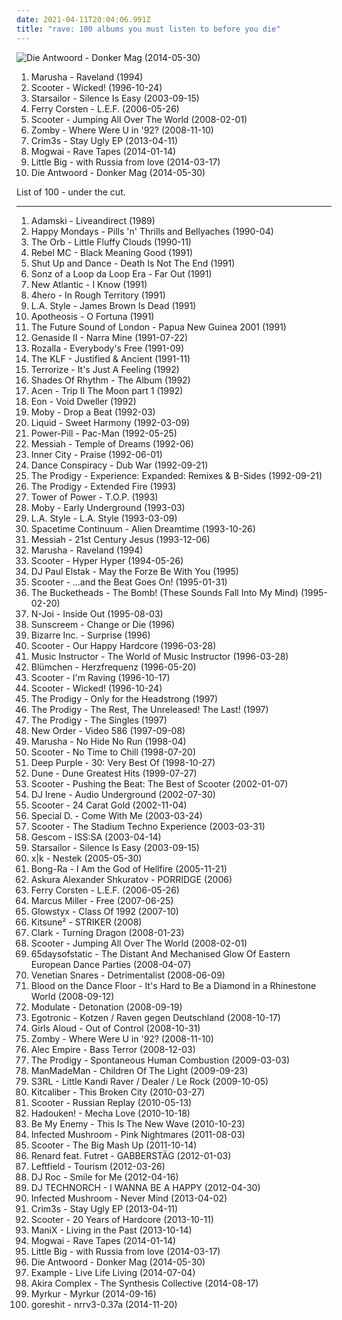 ```yaml
---
date: 2021-04-11T20:04:06.991Z
title: "rave: 100 albums you must listen to before you die"
---
```

![Die Antwoord - Donker Mag (2014-05-30)](http://coverartarchive.org/release/a432f2d1-52cf-440b-bb69-74badf6befaa/25692677906-500.jpg "Die Antwoord - Donker Mag (2014-05-30)")
<ol class="albums">
<li data-cover="http://coverartarchive.org/release/2f80e830-fe4a-40ff-8e06-250a772a8085/16189309524-500.jpg" data-tags="techno, rave" role="button">Marusha - Raveland (1994)</li>
<li data-cover="http://coverartarchive.org/release/83e8fff4-8738-4fad-86d2-05b4acb71e34/3497592625-500.jpg" data-tags="techno, rave" role="button">Scooter - Wicked! (1996-10-24)</li>
<li data-cover="https://img.discogs.com/jrWVzobDRoF5M8iFRO0_ha-z8PQ=/fit-in/600x592/filters:strip_icc():format(jpeg):mode_rgb():quality(90)/discogs-images/R-434193-1482085620-7376.jpeg.jpg" data-tags="britpop, indie rock" role="button">Starsailor - Silence Is Easy (2003-09-15)</li>
<li data-cover="http://coverartarchive.org/release/bf786f88-3871-4f26-a56b-9e9800a85f79/7013875443-500.jpg" data-tags="trance, electronic" role="button">Ferry Corsten - L.E.F. (2006-05-26)</li>
<li data-cover="https://via.placeholder.com/450" data-tags="jumpstyle" role="button">Scooter - Jumping All Over The World (2008-02-01)</li>
<li data-cover="http://coverartarchive.org/release/87adb95f-bfcc-49f5-b7a0-c73ff9512589/26666196769-500.jpg" data-tags="breakbeat, rave, jungle" role="button">Zomby - Where Were U in '92? (2008-11-10)</li>
<li data-cover="http://coverartarchive.org/release/07290fdc-2274-4c01-a4cf-819a96b7b853/4965823690-500.jpg" data-tags="experimental, witch house" role="button">Crim3s - Stay Ugly EP (2013-04-11)</li>
<li data-cover="http://coverartarchive.org/release/eac0fab9-d4d3-452a-a90e-12648c291187/8379301227-500.jpg" data-tags="post-rock" role="button">Mogwai - Rave Tapes (2014-01-14)</li>
<li data-cover="http://coverartarchive.org/release/decbe61a-f1ed-4555-9865-9ea7aa2d9df7/22538072949-500.jpg" data-tags="rave" role="button">Little Big - with Russia from love (2014-03-17)</li>
<li data-cover="http://coverartarchive.org/release/a432f2d1-52cf-440b-bb69-74badf6befaa/25692677906-500.jpg" data-tags="hip-hop, electronic, hip hop" role="button">Die Antwoord - Donker Mag (2014-05-30)</li>
</ol>
List of 100 - under the cut.
<!-- more -->

_________________

<ol class="albums">
<li data-cover="https://img.discogs.com/zh0TYVjhRsr_6pU2DqJGoNrsa3k=/fit-in/600x593/filters:strip_icc():format(jpeg):mode_rgb():quality(90)/discogs-images/R-360782-1254151929.jpeg.jpg" data-tags="rave" role="button">
Adamski - Liveandirect (1989)
</li>
<li data-cover="https://img.discogs.com/fsEy_chvah6yumoTgA_Mifez80I=/fit-in/380x600/filters:strip_icc():format(jpeg):mode_rgb():quality(90)/discogs-images/R-1534556-1365669376-2312.jpeg.jpg" data-tags="madchester" role="button">
Happy Mondays - Pills 'n' Thrills and Bellyaches (1990-04)
</li>
<li data-cover="https://img.discogs.com/LLccauUqd7B0RXOdRpgQEIg64QQ=/fit-in/509x511/filters:strip_icc():format(jpeg):mode_rgb():quality(90)/discogs-images/R-307968-1286002001.jpeg.jpg" data-tags="electronic" role="button">
The Orb - Little Fluffy Clouds (1990-11)
</li>
<li data-cover="https://img.discogs.com/0qVXB0YM59_sWJFO6ivAMjT6qyQ=/fit-in/600x588/filters:strip_icc():format(jpeg):mode_rgb():quality(90)/discogs-images/R-120615-1257703738.jpeg.jpg" data-tags="reggae, dub, jungle, breakbeat, political, rave, sampled, breakbeat hardcore, electronic breakbeat, 2nd album, teen years albums" role="button">
Rebel MC - Black Meaning Good (1991)
</li>
<li data-cover="http://coverartarchive.org/release/491b4a12-f724-47b3-af2f-714770c9baba/6392817144-500.jpg" data-tags="electronic, old skool, rave, old school hardcore, breakbeat hardcore, electronic breakbeat, dmtr likes this album, generation ecstasy, suad" role="button">
Shut Up and Dance - Death Is Not The End (1991)
</li>
<li data-cover="https://img.discogs.com/RTxOfY5atC3oGE32J_5amW1qYMQ=/fit-in/600x600/filters:strip_icc():format(jpeg):mode_rgb():quality(90)/discogs-images/R-93951-1509143457-2881.jpeg.jpg" data-tags="rave, old school hardcore, anthem, breakbeat hardcore, suburban base, electronic breakbeat" role="button">
Sonz of a Loop da Loop Era - Far Out (1991)
</li>
<li data-cover="https://img.discogs.com/Aije1YLTKv9hTLRqpfJOQk1FI7s=/fit-in/600x599/filters:strip_icc():format(jpeg):mode_rgb():quality(90)/discogs-images/R-94391-1536198965-1854.jpeg.jpg" data-tags="rave" role="button">
New Atlantic - I Know (1991)
</li>
<li data-cover="http://coverartarchive.org/release/c831f6e0-c9c8-49cc-a9f7-43d16cd1871c/21369694851-500.jpg" data-tags="nu jazz, acid jazz, drum and bass, broken beat, breakbeat, rave" role="button">
4hero - In Rough Territory (1991)
</li>
<li data-cover="https://img.discogs.com/rMDGMwtGbZfJAYKzaC9FphtMo_8=/fit-in/600x524/filters:strip_icc():format(jpeg):mode_rgb():quality(90)/discogs-images/R-67407-1457139521-4924.jpeg.jpg" data-tags="rave" role="button">
L.A. Style - James Brown Is Dead (1991)
</li>
<li data-cover="https://img.discogs.com/BA33Ix3X95qB9UuV06pA31LwkHY=/fit-in/600x600/filters:strip_icc():format(jpeg):mode_rgb():quality(90)/discogs-images/R-43142-1520505762-1987.jpeg.jpg" data-tags="techno, rave, hard house" role="button">
Apotheosis - O Fortuna (1991)
</li>
<li data-cover="https://img.discogs.com/lTolDt5dAc98x0y50y7mVUaByw8=/fit-in/250x250/filters:strip_icc():format(jpeg):mode_rgb():quality(90)/discogs-images/R-176407-001.jpg.jpg" data-tags="rave, fsol" role="button">
The Future Sound of London - Papua New Guinea 2001 (1991)
</li>
<li data-cover="https://img.discogs.com/8I1yDnSwizP0izT97aGQ8ClKhNk=/fit-in/600x614/filters:strip_icc():format(jpeg):mode_rgb():quality(90)/discogs-images/R-60561-1458277292-5413.jpeg.jpg" data-tags="classic, 90s, breakbeat, rave, early 90s, the best of the best, the best songs ever" role="button">
Genaside II - Narra Mine (1991-07-22)
</li>
<li data-cover="http://coverartarchive.org/release/c1938507-11d0-46ff-8aa6-8c5d7568ec73/9699337506-500.jpg" data-tags="dance, house" role="button">
Rozalla - Everybody's Free (1991-09)
</li>
<li data-cover="https://img.discogs.com/bQuGwn2f-FgLIaKsuBQtMlo2a2U=/fit-in/600x609/filters:strip_icc():format(jpeg):mode_rgb():quality(90)/discogs-images/R-96705-1585756041-1392.jpeg.jpg" data-tags="electronic" role="button">
The KLF - Justified & Ancient (1991-11)
</li>
<li data-cover="https://img.discogs.com/rhS9taXjRBApv5JBfgGxcM1c3xk=/fit-in/600x600/filters:strip_icc():format(jpeg):mode_rgb():quality(90)/discogs-images/R-30742-1615604428-5700.jpeg.jpg" data-tags="oldskool, rave" role="button">
Terrorize - It's Just A Feeling (1992)
</li>
<li data-cover="https://img.discogs.com/y6tc77rNEr-GfHaYslUu-SauoRI=/fit-in/597x600/filters:strip_icc():format(jpeg):mode_rgb():quality(90)/discogs-images/R-1354429-1212248523.jpeg.jpg" data-tags="early 90s rave" role="button">
Shades Of Rhythm - The Album (1992)
</li>
<li data-cover="http://coverartarchive.org/release/001bf21f-f12e-4d09-8ca4-e05cfc06367e/25906852300-500.jpg" data-tags="electronic, dance, 90s, old skool, breakbeat, rave, trip, old school hardcore" role="button">
Acen - Trip II The Moon part 1 (1992)
</li>
<li data-cover="http://coverartarchive.org/release/ce869b96-7deb-45cf-98ed-ecc709cbabb9/23989337507-500.jpg" data-tags="electronica, dance, techno" role="button">
Eon - Void Dweller (1992)
</li>
<li data-cover="https://img.discogs.com/mUDwoH1wXRlzLTKh404Q2LXsdeY=/fit-in/600x554/filters:strip_icc():format(jpeg):mode_rgb():quality(90)/discogs-images/R-2879535-1305382875.jpeg.jpg" data-tags="electronica, rave" role="button">
Moby - Drop a Beat (1992-03)
</li>
<li data-cover="https://img.discogs.com/6TP3gtV2gI0ouF_I7Nn1s5UQRWA=/fit-in/600x598/filters:strip_icc():format(jpeg):mode_rgb():quality(90)/discogs-images/R-95988-1389150472-1382.jpeg.jpg" data-tags="breakbeat" role="button">
Liquid - Sweet Harmony (1992-03-09)
</li>
<li data-cover="http://coverartarchive.org/release/330c582c-c982-48c5-bbe5-8ac2ff77e6d7/2575771397-500.jpg" data-tags="electronic, breakbeat, aphex twin" role="button">
Power-Pill - Pac-Man (1992-05-25)
</li>
<li data-cover="https://img.discogs.com/dYtQBpidQBh351pc8oQ-vAPHBIc=/fit-in/600x600/filters:strip_icc():format(jpeg):mode_rgb():quality(90)/discogs-images/R-126435-1428960993-3988.jpeg.jpg" data-tags="electronic, electronica, dance, techno, 90s, old skool, rave, old school hardcore, messiah, electronic breakbeat" role="button">
Messiah - Temple of Dreams (1992-06)
</li>
<li data-cover="http://coverartarchive.org/release/db57e4ad-11bb-4578-8d32-1e53c53b18bd/28713799399-500.jpg" data-tags="house, detroit techno" role="button">
Inner City - Praise (1992-06-01)
</li>
<li data-cover="https://img.discogs.com/mRYcMQA5th3oEWXSwoOPZ6dKZGA=/fit-in/600x590/filters:strip_icc():format(jpeg):mode_rgb():quality(90)/discogs-images/R-34773-1503438535-8621.jpeg.jpg" data-tags="jungle, old skool, rave, old school hardcore, breakbeat hardcore, electronic breakbeat" role="button">
Dance Conspiracy - Dub War (1992-09-21)
</li>
<li data-cover="https://img.discogs.com/zZQGlqbk46uWhcfvobn6RVSQw8s=/fit-in/600x515/filters:strip_icc():format(jpeg):mode_rgb():quality(90)/discogs-images/R-73149-1202561923.jpeg.jpg" data-tags="rave" role="button">
The Prodigy - Experience: Expanded: Remixes & B-Sides (1992-09-21)
</li>
<li data-cover="https://img.discogs.com/xOlJ6pDA-fMj2p9ZFASCeIgwtl8=/fit-in/600x600/filters:strip_icc():format(jpeg):mode_rgb():quality(90)/discogs-images/R-956067-1560705575-4461.jpeg.jpg" data-tags="electronic, electronica, dance, club, old skool, rave, old school hardcore, breakbeat hardcore, hel phire, classe, electronic breakbeat, prodigy ext fire remix, the prodigy 2010" role="button">
The Prodigy - Extended Fire (1993)
</li>
<li data-cover="http://coverartarchive.org/release/baabb4d7-6005-4cb8-af6a-39a43e095e36/15248566750-500.jpg" data-tags="funk, soul" role="button">
Tower of Power - T.O.P. (1993)
</li>
<li data-cover="http://coverartarchive.org/release/0f20bc6f-cbad-357b-81ab-32129bf04507/7932082038-500.jpg" data-tags="chillout, electronic, ambient" role="button">
Moby - Early Underground (1993-03)
</li>
<li data-cover="https://img.discogs.com/i6l9YAIp-AunrMU1virX_DpBTV4=/fit-in/600x587/filters:strip_icc():format(jpeg):mode_rgb():quality(90)/discogs-images/R-11217-1272224991.jpeg.jpg" data-tags="techno, rave" role="button">
L.A. Style - L.A. Style (1993-03-09)
</li>
<li data-cover="http://coverartarchive.org/release/34cbc12f-9387-40d7-9650-0c9aa49c9c25/18168305281-500.jpg" data-tags="psychedelic" role="button">
Spacetime Continuum - Alien Dreamtime (1993-10-26)
</li>
<li data-cover="https://img.discogs.com/GksCxhxGBFB9io6NfM_RFoBkw5E=/fit-in/600x584/filters:strip_icc():format(jpeg):mode_rgb():quality(90)/discogs-images/R-986048-1344573468-3172.jpeg.jpg" data-tags="rave" role="button">
Messiah - 21st Century Jesus (1993-12-06)
</li>
<li data-cover="http://coverartarchive.org/release/2f80e830-fe4a-40ff-8e06-250a772a8085/16189309524-500.jpg" data-tags="techno, rave" role="button">
Marusha - Raveland (1994)
</li>
<li data-cover="https://img.discogs.com/RG_QeLZXW-DiereUuB5m9Oi74YA=/fit-in/600x525/filters:strip_icc():format(jpeg):mode_rgb():quality(90)/discogs-images/R-7011910-1431896756-6681.jpeg.jpg" data-tags="trance, dance, techno" role="button">
Scooter - Hyper Hyper (1994-05-26)
</li>
<li data-cover="http://coverartarchive.org/release/a6f67b96-5f97-495c-b224-ec93d521f922/28813801569-500.jpg" data-tags="rave, happy hardcore" role="button">
DJ Paul Elstak - May the Forze Be With You (1995)
</li>
<li data-cover="http://coverartarchive.org/release/f8a0b1bc-b8e0-45c2-8122-b12d254fc423/3497470060-500.jpg" data-tags="happy hardcore, trance" role="button">
Scooter - ...and the Beat Goes On! (1995-01-31)
</li>
<li data-cover="https://img.discogs.com/9IeBj9PynZLYJmfW_08d696-CY4=/fit-in/600x598/filters:strip_icc():format(jpeg):mode_rgb():quality(90)/discogs-images/R-479407-1170448462.jpeg.jpg" data-tags="house" role="button">
The Bucketheads - The Bomb! (These Sounds Fall Into My Mind) (1995-02-20)
</li>
<li data-cover="http://coverartarchive.org/release/3f1d1f62-8e68-431a-9f7e-870c135e8bc0/28395866050-500.jpg" data-tags="dance, techno, rave" role="button">
N-Joi - Inside Out (1995-08-03)
</li>
<li data-cover="https://img.discogs.com/afSM_0cgJBpgEgH9kwos-XfxS5k=/fit-in/300x300/filters:strip_icc():format(jpeg):mode_rgb():quality(90)/discogs-images/R-204702-1080652852.jpg.jpg" data-tags="electronic, pop, 90s, rave, 90's" role="button">
Sunscreem - Change or Die (1996)
</li>
<li data-cover="https://img.discogs.com/BfdUY3aG-7i1QYitm9wy9xMoloQ=/fit-in/600x600/filters:strip_icc():format(jpeg):mode_rgb():quality(90)/discogs-images/R-124582-1368029005-6485.jpeg.jpg" data-tags="classic, house, rave, great groove, where are my headphones, where is my bong, weightlifting music, beats for days, music to play on mdma, has me dancing even now" role="button">
Bizarre Inc. - Surprise (1996)
</li>
<li data-cover="http://coverartarchive.org/release/30fd8fa4-c508-4076-86ed-acaa1776aed7/3497527334-500.jpg" data-tags="happy hardcore" role="button">
Scooter - Our Happy Hardcore (1996-03-28)
</li>
<li data-cover="http://coverartarchive.org/release/a9bc7bc2-fad2-4373-b10e-31c20fd28a3b/21890909689-500.jpg" data-tags="techno, eurodance" role="button">
Music Instructor - The World of Music Instructor (1996-03-28)
</li>
<li data-cover="https://img.discogs.com/GXfN-xYlHqh6FYn7AtYBUXLorRQ=/fit-in/600x596/filters:strip_icc():format(jpeg):mode_rgb():quality(90)/discogs-images/R-23696-1539423054-8683.jpeg.jpg" data-tags="happy hardcore, dance" role="button">
Blümchen - Herzfrequenz (1996-05-20)
</li>
<li data-cover="http://coverartarchive.org/release/4aefc2b9-d85a-43ab-a12e-a07debc64203/11446323627-500.jpg" data-tags="trance, dance, techno, remix, rave, loops, pipes" role="button">
Scooter - I'm Raving (1996-10-17)
</li>
<li data-cover="http://coverartarchive.org/release/83e8fff4-8738-4fad-86d2-05b4acb71e34/3497592625-500.jpg" data-tags="techno, rave" role="button">
Scooter - Wicked! (1996-10-24)
</li>
<li data-cover="http://coverartarchive.org/release/707011dd-9d17-4fb7-8654-0d84f585a600/3719117537-500.jpg" data-tags="dance, old skool, rave, old school hardcore, electro-industrial, breakbeat hardcore, techno-trance, electronic breakbeat" role="button">
The Prodigy - Only for the Headstrong (1997)
</li>
<li data-cover="http://coverartarchive.org/release/e9370b4e-a80b-4e57-9b04-8bff05ad0cc7/3819848374-500.jpg" data-tags="electronic, dance, old skool, rave, old school hardcore, breakbeat hardcore, electronic breakbeat, fgjhhjjghj" role="button">
The Prodigy - The Rest, The Unreleased! The Last! (1997)
</li>
<li data-cover="https://img.discogs.com/FQ0Cd54-DwNjKHTUEKDlfMxvS68=/fit-in/600x600/filters:strip_icc():format(jpeg):mode_rgb():quality(90)/discogs-images/R-12372523-1533929886-3292.jpeg.jpg" data-tags="electronic, dance, old skool, rave, old school hardcore, breakbeat hardcore, electronic breakbeat" role="button">
The Prodigy - The Singles (1997)
</li>
<li data-cover="http://coverartarchive.org/release/c407cd4b-d657-4086-80d7-792ac2c46c92/10527641425-500.jpg" data-tags="electronic, instrumental, dance, new wave, rave, dance rock, experiemental, proto-synthpop, proto-rave, proto-dance" role="button">
New Order - Video 586 (1997-09-08)
</li>
<li data-cover="https://img.discogs.com/cfc9e7fd50d7c9c08931869b95f6849a01d0635d/images/spacer.gif" data-tags="techno" role="button">
Marusha - No Hide No Run (1998-04)
</li>
<li data-cover="http://coverartarchive.org/release/44d079fa-5ecc-4a02-b5d5-fd37f98e6f8b/4655099055-500.jpg" data-tags="techno" role="button">
Scooter - No Time to Chill (1998-07-20)
</li>
<li data-cover="https://img.discogs.com/4cLrRtJRN_lbvAoEKln8f-AmfhM=/fit-in/600x600/filters:strip_icc():format(jpeg):mode_rgb():quality(90)/discogs-images/R-13211906-1550027996-1166.jpeg.jpg" data-tags="hard rock, rock, compilation" role="button">
Deep Purple - 30: Very Best Of (1998-10-27)
</li>
<li data-cover="https://img.discogs.com/Jx1KPAssZKBGHGVqMHcUvBsjc7k=/fit-in/503x500/filters:strip_icc():format(jpeg):mode_rgb():quality(90)/discogs-images/R-6814105-1427755845-4122.jpeg.jpg" data-tags="rave, happy hardcore" role="button">
Dune - Dune Greatest Hits (1999-07-27)
</li>
<li data-cover="https://img.discogs.com/UREJ3QopZYieCrzT1eme-4VyFO0=/fit-in/600x608/filters:strip_icc():format(jpeg):mode_rgb():quality(90)/discogs-images/R-1689377-1328442464.jpeg.jpg" data-tags="trance, hardcore, dance, techno, rave, scooter, loops" role="button">
Scooter - Pushing the Beat: The Best of Scooter (2002-01-07)
</li>
<li data-cover="https://img.discogs.com/jDEt8J9FBpLgNCG_o37dW1p_VJY=/fit-in/450x450/filters:strip_icc():format(jpeg):mode_rgb():quality(90)/discogs-images/R-168892-1254375920.jpeg.jpg" data-tags="techno, rave" role="button">
DJ Irene - Audio Underground (2002-07-30)
</li>
<li data-cover="http://coverartarchive.org/release/533a718d-c202-4d82-b3e7-596e4f40bf18/20373139615-500.jpg" data-tags="techno, scooter" role="button">
Scooter - 24 Carat Gold (2002-11-04)
</li>
<li data-cover="http://coverartarchive.org/release/d8d5a08a-032b-493a-9812-3e3143a41373/24758111735-500.jpg" data-tags="dance, trance, electronic" role="button">
Special D. - Come With Me (2003-03-24)
</li>
<li data-cover="https://img.discogs.com/dYA8iHe_Huc5awOwYkgCtQ5aN1g=/fit-in/600x593/filters:strip_icc():format(jpeg):mode_rgb():quality(90)/discogs-images/R-136949-1515841853-9853.jpeg.jpg" data-tags="techno" role="button">
Scooter - The Stadium Techno Experience (2003-03-31)
</li>
<li data-cover="http://coverartarchive.org/release/3763ff11-de2c-4795-97a9-651dbf3f343c/27342355537-500.jpg" data-tags="idm, glitch" role="button">
Gescom - ISS:SA (2003-04-14)
</li>
<li data-cover="https://img.discogs.com/jrWVzobDRoF5M8iFRO0_ha-z8PQ=/fit-in/600x592/filters:strip_icc():format(jpeg):mode_rgb():quality(90)/discogs-images/R-434193-1482085620-7376.jpeg.jpg" data-tags="britpop, indie rock" role="button">
Starsailor - Silence Is Easy (2003-09-15)
</li>
<li data-cover="http://coverartarchive.org/release/3aaafdb3-4782-41ec-b312-034a35e49e87/3886930836-500.jpg" data-tags="rave" role="button">
x|k - Nestek (2005-05-30)
</li>
<li data-cover="https://img.discogs.com/jUyx5qJQqKBFg4eIOdTwkQsBVZg=/fit-in/600x732/filters:strip_icc():format(jpeg):mode_rgb():quality(90)/discogs-images/R-16148529-1604253243-8893.jpeg.jpg" data-tags="breakcore, r4gg4nb4ss" role="button">
Bong-Ra - I Am the God of Hellfire (2005-11-21)
</li>
<li data-cover="http://coverartarchive.org/release/735cd670-c914-47d0-922a-5507496fa58d/1398034389-500.jpg" data-tags="progressive house" role="button">
Askura Alexander Shkuratov - PORRIDGE (2006)
</li>
<li data-cover="http://coverartarchive.org/release/bf786f88-3871-4f26-a56b-9e9800a85f79/7013875443-500.jpg" data-tags="trance, electronic" role="button">
Ferry Corsten - L.E.F. (2006-05-26)
</li>
<li data-cover="http://coverartarchive.org/release/e8544e43-20fa-4f99-b1a3-5b7a7fb7ff96/16705318697-500.jpg" data-tags="jazz, funk, bass" role="button">
Marcus Miller - Free (2007-06-25)
</li>
<li data-cover="http://coverartarchive.org/release/6ab7b622-de64-4113-91a7-eee3df9855e2/26615175490-500.jpg" data-tags="dubstep, techno, drum and bass, breakbeat, rave" role="button">
Glowstyx - Class Of 1992 (2007-10)
</li>
<li data-cover="http://coverartarchive.org/release/144f5f28-08d4-44b4-8114-1ce408dea86f/22668623854-500.jpg" data-tags="chiptune" role="button">
Kitsune² - STRIKER (2008)
</li>
<li data-cover="http://coverartarchive.org/release/4df7d7b5-5ea3-401d-b8ee-d87bdc754492/23274425096-500.jpg" data-tags="idm, techno" role="button">
Clark - Turning Dragon (2008-01-23)
</li>
<li data-cover="https://via.placeholder.com/450" data-tags="jumpstyle" role="button">
Scooter - Jumping All Over The World (2008-02-01)
</li>
<li data-cover="http://coverartarchive.org/release/534d787a-e13b-4cb5-ad0b-196fef1d957e/27968547770-500.jpg" data-tags="post-rock, experimental" role="button">
65daysofstatic - The Distant And Mechanised Glow Of Eastern European Dance Parties (2008-04-07)
</li>
<li data-cover="http://coverartarchive.org/release/6d546406-e26b-43c5-bb1e-ca2deb528e47/15180821326-500.jpg" data-tags="breakcore" role="button">
Venetian Snares - Detrimentalist (2008-06-09)
</li>
<li data-cover="http://coverartarchive.org/release/f65431b3-f8cb-4093-a9c9-9108827e9987/9954080401-500.jpg" data-tags="beer, scat, dustin lynch" role="button">
Blood on the Dance Floor - It's Hard to Be a Diamond in a Rhinestone World (2008-09-12)
</li>
<li data-cover="https://img.discogs.com/QFjAE9ia3Tia8hw-dWRux0k9wGA=/fit-in/500x500/filters:strip_icc():format(jpeg):mode_rgb():quality(90)/discogs-images/R-1485948-1322076565.jpeg.jpg" data-tags="industrial" role="button">
Modulate - Detonation (2008-09-19)
</li>
<li data-cover="http://coverartarchive.org/release/a0f7c1a4-5db5-4448-aa12-bcce088638f7/3193474984-500.jpg" data-tags="electronic, punk, electro, punk rock, german, rave, electropunk, audiolith, electro punk, antideutsch" role="button">
Egotronic - Kotzen / Raven gegen Deutschland (2008-10-17)
</li>
<li data-cover="https://img.discogs.com/xoCrB0QbRxTmubVKTSGbVMwBzbs=/fit-in/404x357/filters:strip_icc():format(jpeg):mode_rgb():quality(90)/discogs-images/R-1843084-1259331781.jpeg.jpg" data-tags="pop" role="button">
Girls Aloud - Out of Control (2008-10-31)
</li>
<li data-cover="http://coverartarchive.org/release/87adb95f-bfcc-49f5-b7a0-c73ff9512589/26666196769-500.jpg" data-tags="breakbeat, rave, jungle" role="button">
Zomby - Where Were U in '92? (2008-11-10)
</li>
<li data-cover="http://coverartarchive.org/release/42715c69-3c54-43ef-a872-d293d57ad86d/1164301608-500.jpg" data-tags="jungle, breakcore" role="button">
Alec Empire - Bass Terror (2008-12-03)
</li>
<li data-cover="https://img.discogs.com/DY6awojO4c13TtlPg0BQ5AbZA3g=/fit-in/600x595/filters:strip_icc():format(jpeg):mode_rgb():quality(90)/discogs-images/R-1104893-1290434694.jpeg.jpg" data-tags="electronic" role="button">
The Prodigy - Spontaneous Human Combustion (2009-03-03)
</li>
<li data-cover="http://coverartarchive.org/release/8f2ff066-06af-4472-9367-f358cb1e0f20/16664870471-500.jpg" data-tags="trance, electronic, electronica, dance, psychedelic, space, psychill, space music, psy-trance, goa, rave, psytrance, pagan, psy trance, psy, psybient, ambient trance, pixies palace, psyambient, psy ambient, wizardry, blueroom, ambiofusion, psy chill, sorcery, ambient psytrance" role="button">
ManMadeMan - Children Of The Light (2009-09-23)
</li>
<li data-cover="https://img.discogs.com/d94QcDtvps0kRqOBF7Jn0p6P9Qw=/fit-in/200x200/filters:strip_icc():format(jpeg):mode_rgb():quality(90)/discogs-images/R-1349054-1260153229.jpeg.jpg" data-tags="electronic, hardcore, australian, rave, happy hardcore, uk hardcore" role="button">
S3RL - Little Kandi Raver / Dealer / Le Rock (2009-10-05)
</li>
<li data-cover="http://coverartarchive.org/release/2051a555-6dbb-410c-a486-f538d99a81a6/25498029419-500.jpg" data-tags="digital hardcore" role="button">
Kitcaliber - This Broken City (2010-03-27)
</li>
<li data-cover="https://img.discogs.com/bKK74S9QNJBRbOJvgUXnBPkURZw=/fit-in/400x395/filters:strip_icc():format(jpeg):mode_rgb():quality(90)/discogs-images/R-457071-1219221867.jpeg.jpg" data-tags="trance, electronic, dance, rave, scooter, jumpstyle, hardstyle" role="button">
Scooter - Russian Replay (2010-05-13)
</li>
<li data-cover="https://img.discogs.com/Okdmgf9xSUO6bkQs55LlEhKflxs=/fit-in/600x600/filters:strip_icc():format(jpeg):mode_rgb():quality(90)/discogs-images/R-13611821-1557501177-3733.jpeg.jpg" data-tags="electronic" role="button">
Hadouken! - Mecha Love (2010-10-18)
</li>
<li data-cover="http://coverartarchive.org/release/603536f8-093b-4090-9453-6bd122d7f78a/8108701910-500.jpg" data-tags="trance, electronic, techno, industrial rock, ebm, rave, cubanate, fabrykamagazine" role="button">
Be My Enemy - This Is The New Wave (2010-10-23)
</li>
<li data-cover="http://coverartarchive.org/release/57d23268-b190-4e2d-9b49-005ef7808b89/12984296299-500.jpg" data-tags="electronic" role="button">
Infected Mushroom - Pink Nightmares (2011-08-03)
</li>
<li data-cover="https://img.discogs.com/eYIX7NgPApXv1XcMCmrJJP6jm7I=/fit-in/600x619/filters:strip_icc():format(jpeg):mode_rgb():quality(90)/discogs-images/R-7362515-1439830986-3810.jpeg.jpg" data-tags="trance, electronic, pop, hardcore, dubstep, dance, techno, house, rave, eurodance, scooter, edm, hardstyle" role="button">
Scooter - The Big Mash Up (2011-10-14)
</li>
<li data-cover="http://coverartarchive.org/release/2b3c950a-2359-427e-be63-18b3fa86e503/2473906542-500.jpg" data-tags="breakcore, rave, gabber" role="button">
Renard feat. Futret - GABBERSTÄG (2012-01-03)
</li>
<li data-cover="http://coverartarchive.org/release/0d73c26d-3f92-4a77-b504-e359722ed751/25392568940-500.jpg" data-tags="electronica, psychedelic, breakbeat, rave, badass, live recording" role="button">
Leftfield - Tourism (2012-03-26)
</li>
<li data-cover="http://coverartarchive.org/release/2cc9e21b-0828-4e9b-aeff-cd5e2737bede/27897983918-500.jpg" data-tags="trance, electronica, dance, house, club, rave, dj" role="button">
DJ Roc - Smile for Me (2012-04-16)
</li>
<li data-cover="http://coverartarchive.org/release/c46e1ac6-612c-4e3c-93c2-f725e36c72ff/5906138370-500.jpg" data-tags="rave, awesome album art, manglo, yukaman" role="button">
DJ TECHNORCH - I WANNA BE A HAPPY (2012-04-30)
</li>
<li data-cover="http://coverartarchive.org/release/f6c14316-6498-45e7-80ee-11441172b5ba/4390415298-500.jpg" data-tags="dubstep, electronic" role="button">
Infected Mushroom - Never Mind (2013-04-02)
</li>
<li data-cover="http://coverartarchive.org/release/07290fdc-2274-4c01-a4cf-819a96b7b853/4965823690-500.jpg" data-tags="experimental, witch house" role="button">
Crim3s - Stay Ugly EP (2013-04-11)
</li>
<li data-cover="http://coverartarchive.org/release/e18c3556-e4f4-46f4-9bcf-984bab67c2b6/28459398438-500.jpg" data-tags="rave" role="button">
Scooter - 20 Years of Hardcore (2013-10-11)
</li>
<li data-cover="http://coverartarchive.org/release/7d8799e1-e48b-404c-a7d4-d6da88ed9ef3/6804267959-500.jpg" data-tags="rave, 10s, reinforced" role="button">
ManiX - Living in the Past (2013-10-14)
</li>
<li data-cover="http://coverartarchive.org/release/eac0fab9-d4d3-452a-a90e-12648c291187/8379301227-500.jpg" data-tags="post-rock" role="button">
Mogwai - Rave Tapes (2014-01-14)
</li>
<li data-cover="http://coverartarchive.org/release/decbe61a-f1ed-4555-9865-9ea7aa2d9df7/22538072949-500.jpg" data-tags="rave" role="button">
Little Big - with Russia from love (2014-03-17)
</li>
<li data-cover="http://coverartarchive.org/release/a432f2d1-52cf-440b-bb69-74badf6befaa/25692677906-500.jpg" data-tags="hip-hop, electronic, hip hop" role="button">
Die Antwoord - Donker Mag (2014-05-30)
</li>
<li data-cover="http://coverartarchive.org/release/2eaa256b-30a0-45bc-9924-9d90993a552f/8005826777-500.jpg" data-tags="electronic, house, breakbeat, rave, eurodance, male vocalists, hard trance" role="button">
Example - Live Life Living (2014-07-04)
</li>
<li data-cover="http://coverartarchive.org/release/3d4dbd88-efb9-41a8-88c6-0df38a3190fb/27222798717-500.jpg" data-tags="electronic, japanese, dance, rave, happy hardcore, edm, bass music, jcore" role="button">
Akira Complex - The Synthesis Collective (2014-08-17)
</li>
<li data-cover="http://coverartarchive.org/release/e617e91f-2693-487b-a841-f41f219ce644/9071188116-500.jpg" data-tags="black metal, atmospheric black metal" role="button">
Myrkur - Myrkur (2014-09-16)
</li>
<li data-cover="http://coverartarchive.org/release/24e7c300-b851-499f-a57c-8c340bdedf34/15285490145-500.jpg" data-tags="rave, breakbeat hardcore" role="button">
goreshit - nrrv3-0.37a (2014-11-20)
</li>
</ol>